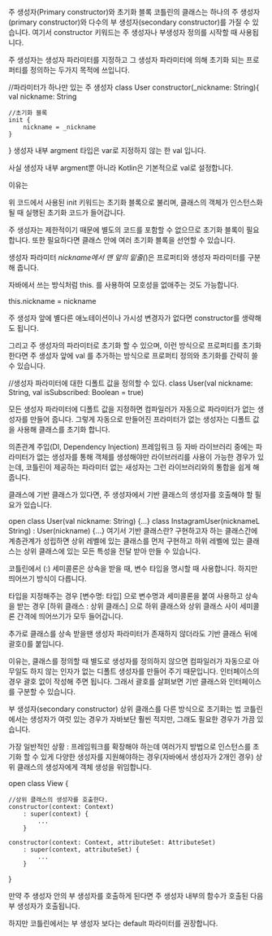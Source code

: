 주 생성자(Primary constructor)와 초기화 블록
코틀린의 클래스는 하나의 주 생성자(primary constructor)와 다수의 부 생성자(secondary constructor)를 가질 수 있습니다. 여기서 constructor 키워드는 주 생성자나 부생성자 정의를 시작할 때 사용됩니다.





주 생성자는  생성자 파라미터를 지정하고 그 생성자 파라미터에 의해 초기화 되는 프로퍼티를 정의하는 두가지 목적에 쓰입니다.



//파라미터가 하나만 있는 주 생성자
class User constructor(_nickname: String){
	val nickname: String
    
    //초기화 블록
    init {
    	nickname = _nickname
   	}
}
생성자 내부 argment 타입은 var로 지정하지 않는 한 val 입니다.

사실 생성자 내부 argment뿐 아니라 Kotlin은 기본적으로 val로 설정합니다.

이유는 

위 코드에서 사용된 init 키워드는 초기화 블록으로 불리며, 클래스의 객체가 인스턴스화 될 때 실행된 초기화 코드가 들어갑니다.

주 생성자는 제한적이기 때문에 별도의 코드를 포함할 수 없으므로 초기화 블록이 필요합니다. 또한 필요하다면 클래스 안에 여러 초기화 블록을 선언할 수 있습니다.



생성자 파라미터 _nickname에서 맨 앞의 밑줄(_)은 프로퍼티와 생성자 파라미터를 구분해 줍니다.

자바에서 쓰는 방식처럼 this. 를 사용하여 모호성을 없애주는 것도 가능합니다.



this.nickname = nickname


주 생성자 앞에 별다른 애노테이션이나 가시성 변경자가 없다면 constructor를 생략해도 됩니다.

그리고 주 생성자의 파라미터로 초기화 할 수 있으며, 이런 방식으로 프로퍼티를 초기화 한다면 주 생성자 앞에 val 를 추가하는 방식으로 프로퍼티 정의와 초기화를 간략히 쓸 수 있습니다.



//생성자 파라미터에 대한 디폴트 값을 정의할 수 있다.
class User(val nickname: String, val isSubscribed: Boolean = true)


모든 생성자 파라미터에 디폴트 값을 지정하면 컴파일러가 자동으로 파라미터가 없는 생성자를 만들어 줍니다. 그렇게 자동으로 만들어진 프라미터가 없는 생성자는 디폴트 값을 사용해 클래스를 초기화 합니다.

의존관계 주입(DI, Dependency Injection) 프레임워크 등 자바 라이브러리 중에는 파라미터가 없는 생성자를 통해 객체를 생성해야만 라이브러리를 사용이 가능한 경우가 있는데, 코틀린이 제공하는 파라미터 없는 새성자는 그런 라이브러리와의 통합을 쉽게 해줍니다.



클래스에 기반 클래스가 있다면, 주 생성자에서 기반 클래스의 생성자를 호출해야 할 필요가 있습니다.



open class User(val nickname: String) {...}
class InstagramUser(nicknameL String) : User(nickname) {...}
여기서 기반 클래스란? 구현하고자 하는 클래스간에 계층관계가 성립하면 상위 레벨에 있는 클래스를 먼저 구현하고 하위 레벨에 있는 클래스는 상위  클래스에 있는 모든 특성을 전달 받아 만들 수 있습니다.



코틀린에서 (:) 세미콜론은 상속을 받을 때, 변수 타입을 명시할 때 사용합니다. 하지만 띄어쓰기 방식이 다릅니다.

타입을 지정해주는 경우 [변수명: 타입] 으로 변수명과 세미콜론을 붙여 사용하고 상속을 받는 경우 [하위 클래스 : 상위 클래스] 으로 하위 클래스와 상위 클래스 사이 세미콜론 간격에 띄어쓰기가 모두 들어갑니다.



추가로 클래스를 상속 받을땐 생성자 파라미터가 존재하지 않더라도 기반 클래스 뒤에 괄호()를 붙입니다.

이유는, 클래스를 정의할 때 별도로 생성자를 정의하지 않으면 컴파일러가 자동으로 아무일도 하지 않는 인자가 없는 디폴트 생성자를 만들어 주기 때문입니다. 인터페이스의 경우 괄호 없이 작성해 주면 됩니다. 그래서 괄호를 살펴보면 기반 클래스와 인터페이스를 구분할 수 있습니다.



부 생성자(secondary constructor) 상위 클래스를 다른 방식으로 초기화는 법
코틀린에서는 생성자가 여럿 있는 경우가 자바보단 훨씬 적지만, 그래도 필요한 경우가 가끔 있습니다.



가장 일반적인 상황 : 프레임워크를 확장해야 하는데 여러가지 방법으로 인스턴스를 초기화 할 수 있게 다양한 생성자를 지원해야하는 경우(자바에서 생성자가 2개인 경우) 상위 클래스의 생성자에게 객체 생성을 위임합니다.



open class View {

	//상위 클래스의 생성자를 호출한다.
	constructor(context: Context) 
    	: super(context) { 
        	...
        } 
    
	constructor(context: Context, attributeSet: AttributeSet) 
    	: super(context, attributeSet) { 
        	... 
        }
}


만약 주 생성자 안의 부 생성자를 호출하게 된다면 주 생성자 내부의 함수가 호출된 다음 부 생성자가 호출됩니다.

하지만 코틀린에서는 부 생성자 보다는 default 파라미터를 권장합니다.